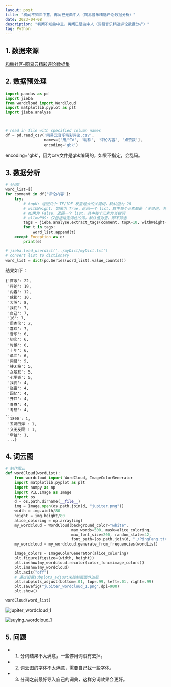 ```yaml
---
layout: post
title: "初闻不知曲中意，再闻已是曲中人（网易音乐精选评论数据分析）"
date: 2023-04-08 
description: "初闻不知曲中意，再闻已是曲中人（网易音乐精选评论数据分析）"
tag: Python
---
```


## 1. 数据来源
[和鲸社区-网易云精彩评论数据集
](https://www.heywhale.com/mw/dataset/5eb69b4d366f4d002d77d63c/content)

## 2. 数据预处理

```python
import pandas as pd
import jieba
from wordcloud import WordCloud
import matplotlib.pyplot as plt
import jieba.analyse



# read in file with specified column names
df = pd.read_csv('网易云音乐精彩评论.csv', 
                 names=['用户Id', '昵称', '评论内容', '点赞数'], 
                 encoding='gbk')

```

encoding='gbk'，因为csv文件是gbk编码的，如果不指定，会乱码。

## 3. 数据分析

```python
# 分词2
word_list=[]
for comment in df['评论内容']:
    try:
        # topK: 返回几个 TF/IDF 权重最大的关键词，默认值为 20
        # withWeight: 如果为 True，返回一个 list，其中每个元素都是 (关键词, 权重) 二元组；
        # 如果为 False，返回一个 list，其中每个元素为关键词
        # allowPOS: 仅包括指定词性的词，默认值为空，即不筛选
        tags = jieba.analyse.extract_tags(comment, topK=10, withWeight=False, allowPOS=())
        for t in tags:
            word_list.append(t)
    except Exception as e:
        print(e)

# jieba.load_userdict('../myDict/myDict.txt') 
# convert list to dictionary
word_list = dict(pd.Series(word_list).value_counts())
```

结果如下：
```console
{'首歌': 22,
 '评论': 19,
 '内容': 12,
 '成都': 10,
 '大哭': 8,
 '我们': 7,
 '自己': 7,
 '16': 7,
 '周杰伦': 7,
 '喜欢': 7,
 '音乐': 6,
 '初恋': 6,
 '时候': 6,
 '十年': 6,
 '单曲': 6,
 '网易': 5,
 '钟无艳': 5,
 '女朋友': 5,
 '七里香': 5,
 '我要': 4,
 '赵雷': 4,
 '回忆': 4,
 '开口': 4,
 '青春': 4,
 '考研': 4,
...
 '1800': 1,
 '五湖四海': 1,
 '义无反顾': 1,
 '牵挂': 1,
 ...}
```

## 4. 词云图

```python
# 制作图云
def wordCloud(wordList):
    from wordcloud import WordCloud, ImageColorGenerator
    import matplotlib.pyplot as plt
    import numpy as np
    import PIL.Image as Image
    import os
    d = os.path.dirname(__file__)
    img = Image.open(os.path.join(d, "jupiter.png"))
    width = img.width/80
    height = img.height/80
    alice_coloring = np.array(img)
    my_wordcloud = WordCloud(background_color="white",
                             max_words=500, mask=alice_coloring,
                             max_font_size=200, random_state=42,
                             font_path=(os.path.join(d, "./PingFang.ttc")))
    my_wordcloud = my_wordcloud.generate_from_frequencies(wordList)

    image_colors = ImageColorGenerator(alice_coloring)
    plt.figure(figsize=(width, height))
    plt.imshow(my_wordcloud.recolor(color_func=image_colors))
    plt.imshow(my_wordcloud)
    plt.axis("off")
    # 通过设置subplots_adjust来控制画面外边框
    plt.subplots_adjust(bottom=.01, top=.99, left=.01, right=.99)
    plt.savefig("jupiter_wordcloud_1.png",dpi=900)
    plt.show()

wordCloud(word_list)
```

![jupiter_wordcloud_1](https://cdn.jsdelivr.net/gh/ChanJeunlam/PicgoBed/blogs/pictures/jupiter_wordcloud_1.png)

![suying_wordcloud_1](https://cdn.jsdelivr.net/gh/ChanJeunlam/PicgoBed/blogs/pictures/suying_wordcloud_1.png)

## 5. 问题

* 1. 分词结果不太满意，一些停用词没有去掉。
* 2. 词云图的字体不太满意，需要自己找一些字体。
* 3. 分词之前最好导入自己的词典，这样分词效果会更好。